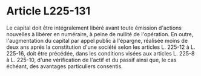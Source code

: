 # Article L225-131

Le capital doit être intégralement libéré avant toute émission d'actions nouvelles à libérer en numéraire, à peine de nullité de l'opération.   En outre, l'augmentation du capital par appel public à l'épargne, réalisée moins de deux ans après la constitution d'une société selon les articles L. 225-12 à L. 225-16, doit être précédée, dans les conditions visées aux articles L. 225-8 à L. 225-10, d'une vérification de l'actif et du passif ainsi que, le cas échéant, des avantages particuliers consentis.
